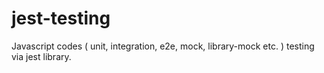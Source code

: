# jest-testing
Javascript codes ( unit, integration, e2e, mock, library-mock etc. ) testing via jest library.
